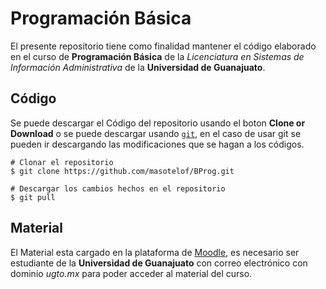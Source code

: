 # Programación Básica

El presente repositorio tiene como finalidad mantener el código elaborado en el curso de **Programación Básica** de la _Licenciatura en Sistemas de Información Administrativa_ de la **Universidad de Guanajuato**.

## Código

Se puede descargar el Código del repositorio usando el boton **Clone or Download** o se puede descargar usando [`git`](https://git-scm.com/downloads), en el caso de usar git se pueden ir descargando las modificaciones que se hagan a los códigos.
```Batchfile
# Clonar el repositorio
$ git clone https://github.com/masotelof/BProg.git

# Descargar los cambios hechos en el repositorio
$ git pull
```

## Material

El Material esta cargado en la plataforma de [Moodle](http://moodle.ia-ugto.mx/), es necesario ser estudiante de la **Universidad de Guanajuato** con correo electrónico con dominio _ugto.mx_ para poder acceder al material del curso.

